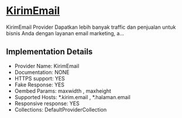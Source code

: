 # [KirimEmail](https://kirim.email)

KirimEmail Provider
Dapatkan lebih banyak traffic dan penjualan untuk
bisnis Anda dengan layanan email marketing, a...

## Implementation Details

- Provider
Name: KirimEmail
- Documentation: NONE
- HTTPS support: YES
- Fake Response: YES
- Oembed Params: maxwidth , maxheight
- Supported Hosts: *.kirim.email , *.halaman.email
- Responsive response: YES
- Collections: DefaultProviderCollection


